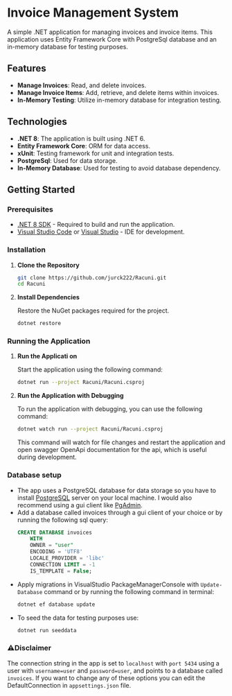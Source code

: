 # Invoice Management System

A simple .NET application for managing invoices and invoice items. This application uses Entity Framework Core with PostgreSql database and an in-memory database for testing purposes.

## Features

- **Manage Invoices**: Read, and delete invoices.
- **Manage Invoice Items**: Add, retrieve, and delete items within invoices.
- **In-Memory Testing**: Utilize in-memory database for integration testing.

## Technologies

- **.NET 8**: The application is built using .NET 6.
- **Entity Framework Core**: ORM for data access.
- **xUnit**: Testing framework for unit and integration tests.
- **PostgreSql**: Used for data storage.
- **In-Memory Database**: Used for testing to avoid database dependency.

## Getting Started

### Prerequisites

- [.NET 8 SDK](https://dotnet.microsoft.com/download/dotnet/8.0) - Required to build and run the application.
- [Visual Studio Code](https://code.visualstudio.com/) or [Visual Studio](https://visualstudio.microsoft.com/) - IDE for development.

### Installation

1. **Clone the Repository**

   ```bash
   git clone https://github.com/jurck222/Racuni.git
   cd Racuni
   ```
2. **Install Dependencies**

   Restore the NuGet packages required for the project.

   ```bash
   dotnet restore
   ```

### Running the Application

1. **Run the Applicati	on**

   Start the application using the following command:

   ```bash
   dotnet run --project Racuni/Racuni.csproj
   ```

2. **Run the Application with Debugging**

   To run the application with debugging, you can use the following command:

   ```bash
   dotnet watch run --project Racuni/Racuni.csproj
   ```

   This command will watch for file changes and restart the application and open swagger OpenApi documentation for the api, which is useful during development.
   
### Database setup
   - The app uses a PostgreSQL database for data storage so you have to install [PostgreSQL](https://www.postgresql.org/download/windows/) server on your local machine. I would also recommend using a gui client like [PgAdmin](https://www.pgadmin.org/download/).
   - Add a database called invoices through a gui client of your choice or by running the following sql query:
      ```sql
      CREATE DATABASE invoices
          WITH
          OWNER = "user"
          ENCODING = 'UTF8'
          LOCALE_PROVIDER = 'libc'
          CONNECTION LIMIT = -1
          IS_TEMPLATE = False;
      ```
   - Apply migrations in VisualStudio PackageManagerConsole with `Update-Database` command or by running the following command in terminal:
      ```bash
      dotnet ef database update
      ```
   - To seed the data for testing purposes use:
     ```bash
     dotnet run seeddata
     ```
### :warning:Disclaimer
The connection string in the app is set to `localhost` with `port 5434` using a user with `username=user` and `password=user`, and points to a database called `invoices`. If you want to change any of these options you can edit the DefaultConnection in `appsettings.json` file.
     
